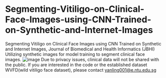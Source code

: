 # Segmenting-Vitiligo-on-Clinical-Face-Images-using-CNN-Trained-on-Synthetic-and-Internet-Images
Segmenting Vitiligo on Clinical Face Images using CNN Trained on Synthetic and Internet Images, Journal of Biomedical and Health Informatics (JBHI)
Utilizing synthetic images for model training to segment clinical face images.
![image](https://github.com/li-yanling/Segmenting-Vitiligo-on-Clinical-Face-Images-using-CNN-Trained-on-Synthetic-and-Internet-Images/assets/20855234/887c8459-c56d-4947-b27e-aede82d23641)
Due to privacy issues, clinical data will not be shared with the public. If you are interested in the code or the established dataset WVFD(wild vitiligo face dataset), please contact yanling001@e.ntu.edu.sg

